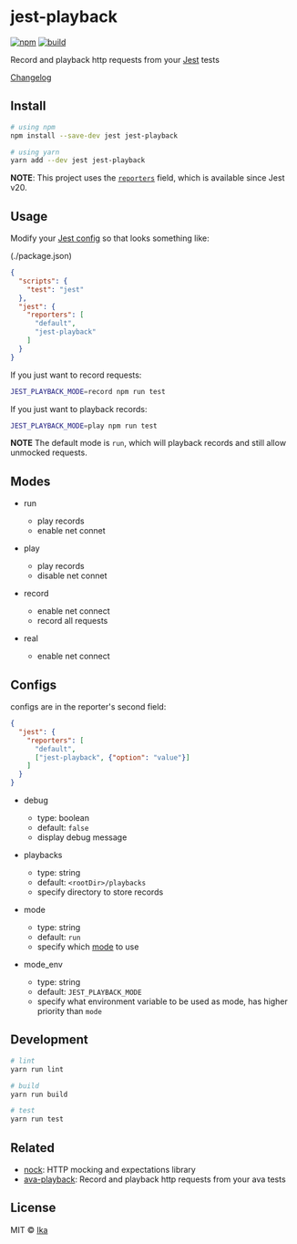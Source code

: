 # jest-playback

[![npm](https://img.shields.io/npm/v/jest-playback.svg)](https://www.npmjs.com/package/jest-playback)
[![build](https://img.shields.io/travis/ikatyang/jest-playback/master.svg)](https://travis-ci.org/ikatyang/jest-playback/builds)

Record and playback http requests from your [Jest](https://facebook.github.io/jest/) tests

[Changelog](https://github.com/ikatyang/jest-playback/blob/master/CHANGELOG.md)

## Install

```sh
# using npm
npm install --save-dev jest jest-playback

# using yarn
yarn add --dev jest jest-playback
```

**NOTE**: This project uses the [`reporters`](https://facebook.github.io/jest/docs/en/configuration.html#reporters-array-modulename-modulename-options) field, which is available since Jest v20.

## Usage

Modify your [Jest config](https://facebook.github.io/jest/docs/en/configuration.html) so that looks something like:

(./package.json)

```json
{
  "scripts": {
    "test": "jest"
  },
  "jest": {
    "reporters": [
      "default",
      "jest-playback"
    ]
  }
}
```

If you just want to record requests:

```sh
JEST_PLAYBACK_MODE=record npm run test
```

If you just want to playback records:

```sh
JEST_PLAYBACK_MODE=play npm run test
```

**NOTE** The default mode is `run`, which will playback records and still allow unmocked requests.

## Modes

- run
  - play records
  - enable net connet

- play
  - play records
  - disable net connet

- record
  - enable net connect
  - record all requests

- real
  - enable net connect

## Configs

configs are in the reporter's second field:

```json
{
  "jest": {
    "reporters": [
      "default",
      ["jest-playback", {"option": "value"}]
    ]
  }
}
```

- debug
  - type: boolean
  - default: `false`
  - display debug message

- playbacks
  - type: string
  - default: `<rootDir>/playbacks`
  - specify directory to store records

- mode
  - type: string
  - default: `run`
  - specify which [mode](#modes) to use

- mode_env
  - type: string
  - default: `JEST_PLAYBACK_MODE`
  - specify what environment variable to be used as mode, has higher priority than `mode`

## Development

```sh
# lint
yarn run lint

# build
yarn run build

# test
yarn run test
```

## Related
- [nock](https://github.com/node-nock/nock): HTTP mocking and expectations library
- [ava-playback](https://github.com/dempfi/ava-playback): Record and playback http requests from your ava tests

## License

MIT © [Ika](https://github.com/ikatyang)
